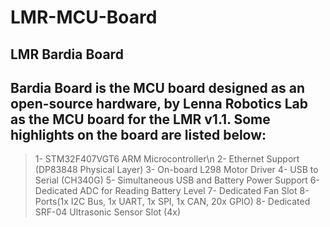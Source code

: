 # LMR-MCU-Board

## LMR Bardia Board
Bardia Board is the MCU board designed as an open-source hardware, by Lenna Robotics Lab as the MCU board for the LMR v1.1. Some highlights on the board are listed below:
------
>1- STM32F407VGT6 ARM Microcontroller\n 
>2- Ethernet Support (DP83848 Physical Layer)
>3- On-board L298 Motor Driver
>4- USB to Serial (CH340G)
>5- Simultaneous USB and Battery Power Support
>6- Dedicated ADC for Reading Battery Level 
>7- Dedicated Fan Slot 
>8- Ports(1x I2C Bus, 1x UART, 1x SPI, 1x CAN, 20x GPIO)
>8- Dedicated SRF-04 Ultrasonic Sensor Slot (4x)  

